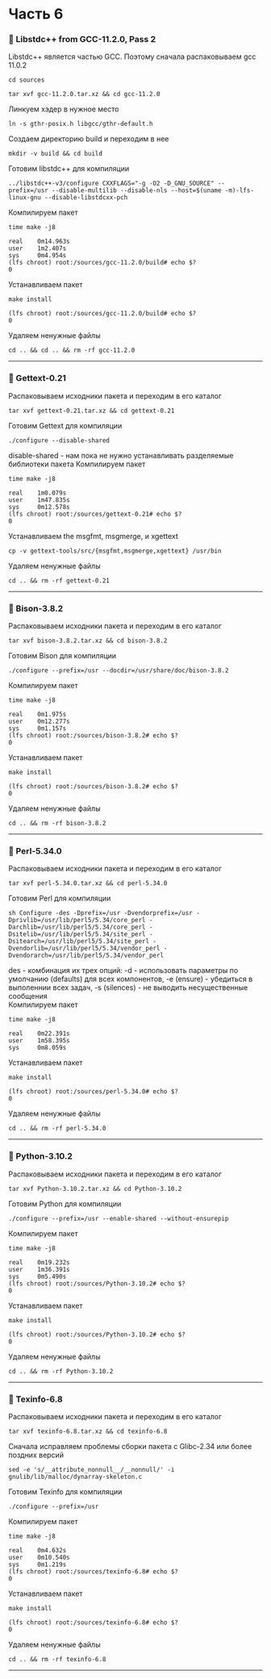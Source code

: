 # Часть 6

### 🔷 Libstdc++ from GCC-11.2.0, Pass 2

Libstdc++ является частью GCC. Поэтому сначала распаковываем gcc 11.0.2
```
cd sources
```
```
tar xvf gcc-11.2.0.tar.xz && cd gcc-11.2.0 
```
Линкуем хэдер в нужное место
```
ln -s gthr-posix.h libgcc/gthr-default.h
```
Создаем директорию build и переходим в нее
```
mkdir -v build && cd build
```
Готовим libstdc++ для компиляции
```
../libstdc++-v3/configure CXXFLAGS="-g -O2 -D_GNU_SOURCE" --prefix=/usr --disable-multilib --disable-nls --host=$(uname -m)-lfs-linux-gnu --disable-libstdcxx-pch
```
Компилируем пакет
```
time make -j8
```
```
real    0m14.963s
user    1m2.407s
sys     0m4.954s
(lfs chroot) root:/sources/gcc-11.2.0/build# echo $?
0
```
Устанавливаем пакет
```
make install
```
```
(lfs chroot) root:/sources/gcc-11.2.0/build# echo $?
0
```
Удаляем ненужные файлы
```
cd .. && cd .. && rm -rf gcc-11.2.0
```
---

### 🔷 Gettext-0.21
Распаковываем исходники пакета и переходим в его каталог
```
tar xvf gettext-0.21.tar.xz && cd gettext-0.21
```
Готовим Gettext для компиляции
```
./configure --disable-shared
```
disable-shared - нам пока не нужно устанавливать разделяемые библиотеки пакета
Компилируем пакет
```
time make -j8
```
```
real    1m0.079s
user    1m47.835s
sys     0m12.578s
(lfs chroot) root:/sources/gettext-0.21# echo $?
0
```
Устанавливаем the msgfmt, msgmerge, и xgettext
```
cp -v gettext-tools/src/{msgfmt,msgmerge,xgettext} /usr/bin
```
Удаляем ненужные файлы
```
cd .. && rm -rf gettext-0.21
```
---

### 🔷 Bison-3.8.2
Распаковываем исходники пакета и переходим в его каталог
```
tar xvf bison-3.8.2.tar.xz && cd bison-3.8.2
```
Готовим Bison для компиляции
```
./configure --prefix=/usr --docdir=/usr/share/doc/bison-3.8.2
```
Компилируем пакет
```
time make -j8
```
```
real    0m1.975s
user    0m12.277s
sys     0m1.157s
(lfs chroot) root:/sources/bison-3.8.2# echo $?
0
```
Устанавливаем пакет
```
make install
```
```
(lfs chroot) root:/sources/bison-3.8.2# echo $?
0
```
Удаляем ненужные файлы
```
cd .. && rm -rf bison-3.8.2
```
---

### 🔷 Perl-5.34.0 
Распаковываем исходники пакета и переходим в его каталог
```
tar xvf perl-5.34.0.tar.xz && cd perl-5.34.0
```
Готовим Perl для компиляции
```
sh Configure -des -Dprefix=/usr -Dvendorprefix=/usr -Dprivlib=/usr/lib/perl5/5.34/core_perl -Darchlib=/usr/lib/perl5/5.34/core_perl -Dsitelib=/usr/lib/perl5/5.34/site_perl -Dsitearch=/usr/lib/perl5/5.34/site_perl -Dvendorlib=/usr/lib/perl5/5.34/vendor_perl -Dvendorarch=/usr/lib/perl5/5.34/vendor_perl
```
des - комбинация их трех опций: -d - использовать параметры по умолчанию (defaults) для всех компонентов, -e (ensure) - убедиться в выполеннии всех задач, -s (silences) - не выводить несущественные сообщения  
Компилируем пакет
```
time make -j8
```
```
real    0m22.391s
user    1m58.395s
sys     0m8.059s
```
Устанавливаем пакет
```
make install
```
```
(lfs chroot) root:/sources/perl-5.34.0# echo $?
0
```
Удаляем ненужные файлы
```
cd .. && rm -rf perl-5.34.0
```
---

### 🔷 Python-3.10.2
Распаковываем исходники пакета и переходим в его каталог
```
tar xvf Python-3.10.2.tar.xz && cd Python-3.10.2
```
Готовим Python для компиляции
```
./configure --prefix=/usr --enable-shared --without-ensurepip
```
Компилируем пакет
```
time make -j8
```
```
real    0m19.232s
user    1m36.391s
sys     0m5.490s
(lfs chroot) root:/sources/Python-3.10.2# echo $?
0
```
Устанавливаем пакет
```
make install
```
```
(lfs chroot) root:/sources/Python-3.10.2# echo $?
0
```
Удаляем ненужные файлы
```
cd .. && rm -rf Python-3.10.2
```
---

### 🔷 Texinfo-6.8
Распаковываем исходники пакета и переходим в его каталог
```
tar xvf texinfo-6.8.tar.xz && cd texinfo-6.8
```
Сначала исправляем проблемы сборки пакета с Glibc-2.34 или более поздних версий
```
sed -e 's/__attribute_nonnull__/__nonnull/' -i gnulib/lib/malloc/dynarray-skeleton.c
```
Готовим Texinfo для компиляции
```
./configure --prefix=/usr
```
Компилируем пакет
```
time make -j8
```
```
real    0m4.632s
user    0m10.540s
sys     0m1.219s
(lfs chroot) root:/sources/texinfo-6.8# echo $?
0
```
Устанавливаем пакет
```
make install
```
```
(lfs chroot) root:/sources/texinfo-6.8# echo $?
0
```
Удаляем ненужные файлы
```
cd .. && rm -rf texinfo-6.8  
```
---

